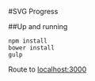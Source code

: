 #SVG Progress

##Up and running

```
npm install
bower install
gulp
```

Route to [localhost:3000](http://localhost:3000/)
